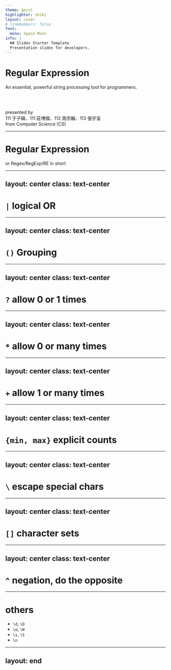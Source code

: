 ```yaml
---
theme: geist
highlighter: shiki
layout: cover
# lineNumbers: false
font:
  mono: Space Mono
info: |
  ## Slidev Starter Template
  Presentation slides for developers.
---
```


# Regular Expression

An essential, powerful string processing tool for programmers.

<br>
<br>

presented by  
111 于子緯、111 莊博傑、112 周宗翰、113 張宇呈  
from Computer Science (CS)

<!--
Hi everyone
-->

---

# Regular Expression

or Regex/RegExp/RE in short

<Tweet class="h-50" id="1262408319282458625" />

---
layout: center
class: text-center
---

# `|` logical OR

<demo defaultPattern="a" defaultFlags="g" defaultText="The quick brown fox jumps over a lazy dog." />

---
layout: center
class: text-center
---

# `()` Grouping

<demo defaultPattern="a" defaultFlags="g" defaultText="The quick brown fox jumps over a lazy dog." />

---
layout: center
class: text-center
---

# `?` allow 0 or 1 times

<demo defaultPattern="a" defaultFlags="g" defaultText="The quick brown fox jumps over a lazy dog." />

---
layout: center
class: text-center
---

# `*` allow 0 or many times

<demo defaultPattern="a" defaultFlags="g" defaultText="The quick brown fox jumps over a lazy dog." />

---
layout: center
class: text-center
---

# `+` allow 1 or many times

<demo defaultPattern="a" defaultFlags="g" defaultText="The quick brown fox jumps over a lazy dog." />

---
layout: center
class: text-center
---

# `{min, max}` explicit counts

<demo defaultPattern="a" defaultFlags="g" defaultText="The quick brown fox jumps over a lazy dog." />

---
layout: center
class: text-center
---

# `\` escape special chars

<demo defaultPattern="a" defaultFlags="g" defaultText="The quick brown fox jumps over a lazy dog." />

---
layout: center
class: text-center
---

# `[]` character sets

<demo defaultPattern="a" defaultFlags="g" defaultText="The quick brown fox jumps over a lazy dog." />

---
layout: center
class: text-center
---

# `^` negation, do the opposite

<demo defaultPattern="a" defaultFlags="g" defaultText="The quick brown fox jumps over a lazy dog." />

---

# others
- `\d`, `\D`
- `\w`, `\W`
- `\s`, `\S`
- `\n`

---
layout: end
---

